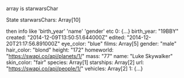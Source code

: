 array is starwarsChar


State
starwarsChars:
Array[10]


then info like
'birth_year'
'name'
'gender'
etc
0:
{…}
birth_year:
"19BBY"
created:
"2014-12-09T13:50:51.644000Z"
edited:
"2014-12-20T21:17:56.891000Z"
eye_color:
"blue"
films:
Array[5]
gender:
"male"
hair_color:
"blond"
height:
"172"
homeworld:
"https://swapi.co/api/planets/1/"
mass:
"77"
name:
"Luke Skywalker"
skin_color:
"fair"
species:
Array[1]
starships:
Array[2]
url:
"https://swapi.co/api/people/1/"
vehicles:
Array[2]
1:
{…}